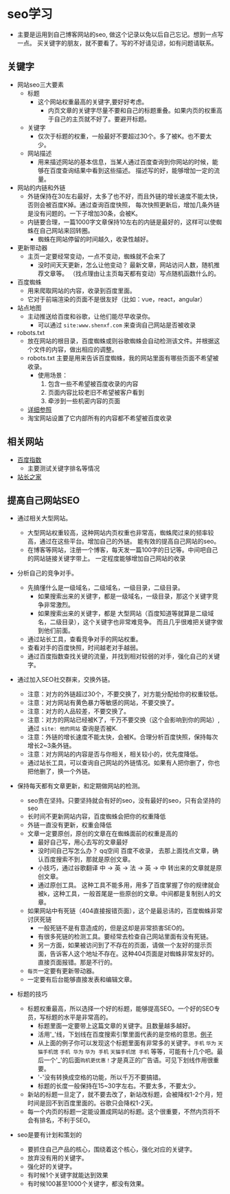 # seo学习
- 主要是运用到自己博客网站的seo, 做这个记录以免以后自己忘记。想到一点写一点。
  买关键字的朋友，就不要看了。写的不好请见谅，如有问题请联系。

## 关键字
- 网站seo三大要素
    + 标题
        - 这个网站权重最高的关键字,要好好考虑。
            + 内页文章的关键字尽量不要和自己的标题重叠。如果内页的权重高于自己的主页就不好了。要避开标题。
    + 关键字
        - 仅次于标题的权重，一般最好不要超过30个。多了被K。也不要太少。
    + 网站描述
        - 用来描述网站的基本信息，当某人通过百度查询到你网站的时候，能够在百度查询结果中看到这些描述。
          描述写的好，能够增加一定的流量。
- 网站的内链和外链
    + 外链保持在30左右最好，太多了也不好，而且外链的增长速度不能太快，否则会被百度K掉。通过查询百度快照，
        每次快照更新后，增加几条外链是没有问题的。一下子增加30条，会被K。
    + 内链要合理，一篇1000字文章保持10左右的内链是最好的，这样可以使蜘蛛在自己网站来回转圈。
        * 蜘蛛在网站停留的时间越久，收录性越好。
- 更新带动器
    + 主页一定要经常变动，一点不变动，蜘蛛就不会来了
        * 没时间天天更新，怎么让他变动？ 最新文章，网站访问人数，随机推荐文章等。
        （找点理由让主页每天都有变动）写点随机函数什么的。
- 百度蜘蛛
    + 用来爬取网站的内容，收录到百度里面。
    + 它对于前端渲染的页面不是很友好（比如：vue，react，angular）
- 站点地图
    + 主动推送给百度和谷歌，让他们能尽早收录你。
        * 可以通过 `site:www.shenxf.com` 来查询自己网站是否被收录
- robots.txt
    + 放在网站的根目录，百度蜘蛛或则谷歌蜘蛛会自动检测该文件。并根据这个文件的内容，做出相应的调整。
    + robots.txt 主要是用来告诉百度蜘蛛，我的网站里面有哪些页面不希望被收录。
        * 使用场景：
            1. 包含一些不希望被百度收录的内容
            2. 页面内容比较老旧不希望被客户看到
            3. 牵涉到一些机密内容的页面
    + [详细参照](https://baijiahao.baidu.com/s?id=1608195834529884631&wfr=spider&for=pc)
    + 淘宝网站设置了它内部所有的内容都不希望被百度收录

## 相关网站
- [百度指数](http://index.baidu.com)
    + 主要测试关键字排名等情况
- [站长之家](http://www.chinaz.com/web/seo/)

## 提高自己网站SEO
- 通过相关大型网站。
    + 大型网站权重较高，这种网站内页权重也非常高，蜘蛛爬过来的频率较高，通过在这些平台。增加自己的外链。
      能有效的提高自己网站的seo。
    + 在博客等网站，注册一个博客，每天发一篇100字的日记等。中间吧自己的网站链接关键字带上。
      一定程度能够增加自己网站的收录

- 分析自己的竞争对手。
    + 先搞懂什么是一级域名，二级域名，一级目录，二级目录。
        * 如果搜索出来的关键字，都是一级域名，一级目录，那这个关键字竞争非常激烈。
        * 如果搜索出来的关键字，都是 大型网站（百度知道等就算是二级域名，二级目录），这个关键字也非常难竞争。
          而且几乎很难把关键字做到他们前面。
    + 通过站长工具，查看竞争对手的网站权重。
    + 查看对手的百度快照，时间越老对手越弱。
    + 通过百度指数查找关键的流量，并找到相对较弱的对手，强化自己的关键字。

- 通过加入SEO社交群来，交换外链。
    + 注意：对方的外链超过30个，不要交换了，对方能分配给你的权重较低。
    + 注意：对方网站有黄色暴力等敏感的网站，不要交换了。
    + 注意：对方的人品较差，不要交换了。
    + 注意：对方的网站已经被K了，千万不要交换（这个会影响到你的网站）,通过 `site: 他的网站` 查询是否被K.
    + 注意：外链的增长速度不能太快，会被K。合理分析百度快照，保持每次增长2~3条外链。
    + 注意：对方网站的内容是否与你相关，相关较小的，优先度降低。
    + 通过站长工具，可以查询自己网站的外链情况。如果有人把你删了，你也把他删了，换一个外链。

- 保持每天都有文章更新，和定期做网站的检测。
    + seo贵在坚持。只要坚持就会有好的seo，没有最好的seo，只有会坚持的seo
    + 长时间不更新网站内容，百度蜘蛛会把你的权重降低
    + 外链一直没有更新，权重会降低
    + 文章一定要原创，原创的文章在在蜘蛛面前的权重是高的
        * 最好自己写，用心去写的文章最好
        * 没时间自己写怎么办？ qq空间 百度不收录， 去那上面找点文章，确认百度搜索不到，那就是原创文章。
        * 小技巧，通过谷歌翻译 中 -> 英 -> 法 -> 英 -> 中 转出来的文章就是原创文章。
        * 通过原创工具。 这种工具不能多用，用多了百度掌握了你的规律就会被k，这种工具，一般首尾是一些原创的文章。中间都是复制别人的文章。
    + 如果网站中有死链（404直接报错页面），这个是最忌讳的，百度蜘蛛非常讨厌死链
        * 一般死链不是有意造成的，但是这却是非常损害SEO的。
        * 有很多死链的检测工具。要经常去检查自己网站里面有没有死链。
        * 另一方面，如果被访问到了不存在的页面，请做一个友好的提示页面，告诉客人这个地址不存在。这种404页面是对蜘蛛非常友好的。直接页面报错。那是不行的。
    + `每页`一定要有更新带动器。
    + 一定要有后台能够直接发表和编辑文章。

- 标题的技巧
    + 标题权重最高，所以选择一个好的标题，能够提高SEO。一个好的SEO专员，写标题的水平是非常高的。
        * 标题里面一定要带上这篇文章的关键字。且数量越多越好。
        * 活用'_'线，下划线在百度搜索引擎里面代表的是空格的意思。[例子](https://s.click.taobao.com/t_js?tu=https%3A%2F%2Fs.click.taobao.com%2Ft%3Fe%3Dm%253D2%2526s%253DNqG%252BGWc3kgMcQipKwQzePCperVdZeJvipRe%252F8jaAHciLme4nz7IQD1fR9eU53KZjRXndaNoL%252Fi77%252Bk46yyCXGms78VMtZKGCwgYyL7kprHnpkRjRUiy0is7ngtD9XDUvwqm2bRwd2NglR8OvOOJruytM%252Fxbc3vHC%252F1nE3FcL0oNzN%252BM0rV8OG4Vs0R5ySxkaSjfJaTmZ4hpMXUjeJBoecFkSxgN1BAymIRQfXu1HuULKNxY13XPtWqgZkibVXDdFcSpj5qSCmbA%253D%26clk1%3D432cf8b5c51763fb4c21457904ced09e%26upsid%3D432cf8b5c51763fb4c21457904ced09e%26ref%3Dhttps%253A%252F%252Fwww.baidu.com%252Fbaidu.php%253Fsc.K00000KbUiqGbb95a2Zxore9BlvipeBSWx-K8XIu8zx61poYQjlpd_r3JohFdLEfw5oe65NP1fZqP-G6u10t8bYDSqY3hBJCpkktcTJMsaYCvpntZQAyvWSCqCuVHRDOBdNl0kLhT6HkipIggQAyBNGCscE9cBylmED81dRZa7eXwNMoP4ndY_loB1doyOKRiL7gd5su3j8cYj8jw0.7D_iHF8xnhA94wEYL_SNK-deQbfHgI3ynDgg6msw5I7AMHdey5A7MXh1uvyUqMWujjIdk_pI5QblXMWbzUVMQkLyI-XHFzeEZ_ovX5ZIdEmWOgePNZqj4X1qxS1ExODOxl5ouDMoAkdd_NR2A5jkq8ZFqTrHlkSRP7t5U4RAgg_8w9zxy993ONrZWtVrZF83OQF9zU_MHZ9zU85zOQe5dnrHIbqxd5v3X5UJOBfOMxWOtZKSx9HSU3TpuES2eSfMOpS9S5OyMjbLu5o_z_SLqS7Olq2XzQ9txESx4NlOqXq5S183OSjSw-OdOta24MtoEd3TheFqgS5W9zU_MovqMHCYxjOs5dPnxW_O3E3-jSwO35d593PgOmYxotXLZPSO7WexqXgOgO_EYy5WtTdj4UOSKtEqMlrjvpT-OSE68zx-dRxqX1SWqZqZSWOVHmP7jSF9zU_MdlQ3X5YxEOj9zU_MdoBtS5d9OgmetEjSgjbLu5gSFuPOkU5l5lMuOkwvxlqvWtXWVuOZQoOvhxYP5tW_JkOk5SKO_4ROegJ4n5dexklPg4pOgvlP5LOdOMdOtjKgSO6OvxdOSjtEwOv2S5O0OPfOUqhoSwvEEO3ESKtoEojSr5Q8qM3OjGEq8ZF83OFi_nYQAHW_lx7f.U1Y10ZDqzVpeS6KspynqnfKY5Toy8OC0pyYqnWcd0ATqUvNsT100Iybqmh7GuZR0TA-b5Hc0mv-b5HfsPsKVIjYknH0zn-tknjDLg1DsnH-xn1msnfKopHYk0ZFY5HDvn6K-pyfqnHfzrNtznH04P-tzrH0Lndtznjm4r7tzrjRkrNtzrH04r7tzrj61n-tzrjR3PNtzPWndn7tzrHD1ndtznWDdr0KBpHYznjwxnHR3g1DdPfKVm1Yzn7t3nHfLrHbLPWwxnH0snNts0Z7spyfqn0Kkmv-b5H00ThIYm%26et%3DdbWuoknoXTjAmUnZV%252Bbpiw8VlSE3lNom)
        * 从上面的例子你可以发现这个标题里面有非常多的关键字。`手机` `华为` `天猫手机馆` `手机 华为` `华为 手机` `天猫手机馆 手机` 等等，可能有十几个吧。最后一个'_'的后面`购机更优惠！`才是真正的广告语。可见下划线作用很重要。
        * '-'没有转换成空格的功能，所以千万不要搞错。
        * 标题的长度一般保持在15~30字左右。不要太多，不要太少。
    + 新站的标题一旦定了，就不要去改了，新站改标题，会被降权1-2个月，短时间是回不到百度里面的。谷歌只会降权1-2天。
    + 每一个内页的标题一定能设置成网站的标题。这个很重要，不然内页将不会有排名，不利于SEO。

- seo是要有计划和策划的
    + 要抓住自己产品的核心，围绕着这个核心，强化对应的关键字。
    + 放弃没有用的关键字。
    + 强化好的关键字。
    + 有时候1个关键字就能达到效果
    + 有时候100甚至1000个关键字，都没有效果。